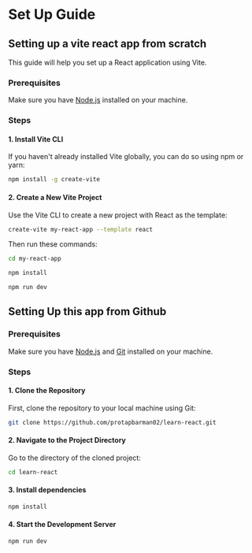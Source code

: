 # Set Up Guide

## Setting up a vite react app from scratch

This guide will help you set up a React application using Vite.

### Prerequisites

Make sure you have [Node.js](https://nodejs.org/) installed on your machine.

### Steps

#### 1. Install Vite CLI

If you haven't already installed Vite globally, you can do so using npm or yarn:

```bash
npm install -g create-vite
```

#### 2. Create a New Vite Project

Use the Vite CLI to create a new project with React as the template:

```bash
create-vite my-react-app --template react
```

Then run these commands:

```bash
cd my-react-app
```

```bash
npm install
```

```bash
npm run dev
```

## Setting Up this app from Github

### Prerequisites

Make sure you have [Node.js](https://nodejs.org/) and [Git](https://git-scm.com/) installed on your machine.

### Steps

#### 1. Clone the Repository

First, clone the repository to your local machine using Git:

```bash
git clone https://github.com/protapbarman02/learn-react.git
```

#### 2. Navigate to the Project Directory

Go to the directory of the cloned project:

```bash
cd learn-react
```

#### 3. Install dependencies

```bash
npm install
```

#### 4. Start the Development Server

```bash
npm run dev
```
